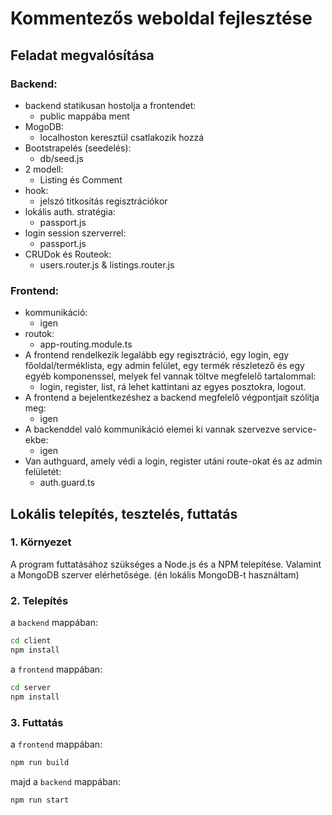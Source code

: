 # Kommentezős weboldal fejlesztése

## Feladat megvalósítása

### Backend:

- backend statikusan hostolja a frontendet: 
    - public mappába ment 
- MogoDB: 
    -   localhoston keresztül csatlakozik hozzá
- Bootstrapelés (seedelés): 
    -   db/seed.js
- 2 modell:
     -   Listing és Comment
- hook: 
    -   jelszó titkosítás regisztrációkor
- lokális auth. stratégia: 
    -   passport.js
- login session szerverrel: 
    -   passport.js
- CRUDok és Routeok: 
    -   users.router.js & listings.router.js

### Frontend:

- kommunikáció: 
    -   igen
- routok: 
    -   app-routing.module.ts
- A frontend rendelkezik legalább egy regisztráció, egy login, egy főoldal/terméklista, egy admin felület, egy termék részletező és egy egyéb komponenssel, melyek fel vannak töltve megfelelő tartalommal: 
    -   login, register, list, rá lehet kattintani az egyes posztokra, logout.
- A frontend a bejelentkezéshez a backend megfelelő végpontjait szólítja meg: 
    -   igen
- A backenddel való kommunikáció elemei ki vannak szervezve service-ekbe: 
    -   igen
- Van authguard, amely védi a login, register utáni route-okat és az admin felületét:
    - auth.guard.ts


## Lokális telepítés, tesztelés, futtatás

### 1. Környezet

A program futtatásához szükséges a Node.js és a NPM telepítése. Valamint a MongoDB szerver elérhetősége. (én lokális MongoDB-t használtam)

### 2. Telepítés

a `backend` mappában:

```bash
cd client
npm install
```

a `frontend` mappában:

```bash
cd server
npm install
```

### 3. Futtatás

a `frontend` mappában:

```bash
npm run build
```

majd a `backend` mappában:

```bash
npm run start
```

